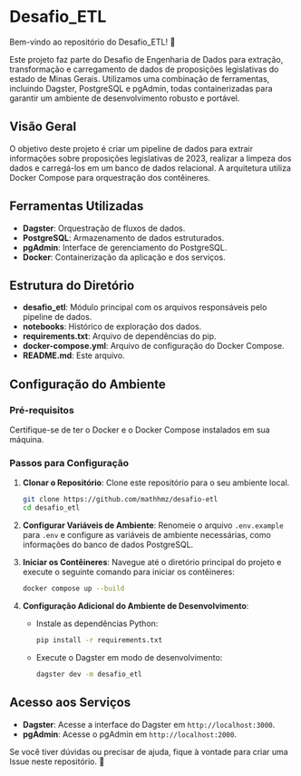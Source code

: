 # Desafio_ETL

Bem-vindo ao repositório do Desafio_ETL! 🚀

Este projeto faz parte do Desafio de Engenharia de Dados para extração, transformação e carregamento de dados de proposições legislativas do estado de Minas Gerais. Utilizamos uma combinação de ferramentas, incluindo Dagster, PostgreSQL e pgAdmin, todas containerizadas para garantir um ambiente de desenvolvimento robusto e portável.

## Visão Geral

O objetivo deste projeto é criar um pipeline de dados para extrair informações sobre proposições legislativas de 2023, realizar a limpeza dos dados e carregá-los em um banco de dados relacional. A arquitetura utiliza Docker Compose para orquestração dos contêineres.

## Ferramentas Utilizadas

- **Dagster**: Orquestração de fluxos de dados.
- **PostgreSQL**: Armazenamento de dados estruturados.
- **pgAdmin**: Interface de gerenciamento do PostgreSQL.
- **Docker**: Containerização da aplicação e dos serviços.

## Estrutura do Diretório

- **desafio_etl**: Módulo principal com os arquivos responsáveis pelo pipeline de dados.
- **notebooks**: Histórico de exploração dos dados.
- **requirements.txt**: Arquivo de dependências do pip.
- **docker-compose.yml**: Arquivo de configuração do Docker Compose.
- **README.md**: Este arquivo.

## Configuração do Ambiente

### Pré-requisitos

Certifique-se de ter o Docker e o Docker Compose instalados em sua máquina.

### Passos para Configuração

1. **Clonar o Repositório**: Clone este repositório para o seu ambiente local.
   ```bash
   git clone https://github.com/mathhmz/desafio-etl
   cd desafio_etl
   ```

2. **Configurar Variáveis de Ambiente**: Renomeie o arquivo `.env.example` para `.env` e configure as variáveis de ambiente necessárias, como informações do banco de dados PostgreSQL.

3. **Iniciar os Contêineres**: Navegue até o diretório principal do projeto e execute o seguinte comando para iniciar os contêineres:
   ```bash
   docker compose up --build
   ```

4. **Configuração Adicional do Ambiente de Desenvolvimento**:
   - Instale as dependências Python:
     ```bash
     pip install -r requirements.txt
     ```
   - Execute o Dagster em modo de desenvolvimento:
     ```bash
     dagster dev -m desafio_etl
     ```

## Acesso aos Serviços

- **Dagster**: Acesse a interface do Dagster em `http://localhost:3000`.
- **pgAdmin**: Acesse o pgAdmin em `http://localhost:2000`.

Se você tiver dúvidas ou precisar de ajuda, fique à vontade para criar uma Issue neste repositório. 🚀

